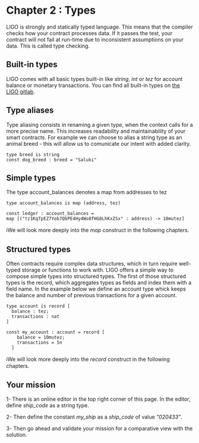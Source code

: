 # Chapter 2 : Types

LIGO is strongly and statically typed language. This means that the compiler checks how your contract processes data. If it passes the test, your contract will not fail at run-time due to inconsistent assumptions on your data. This is called type checking.

## Built-in types

LIGO comes with all basic types built-in like _string_, _int_ or _tez_ for account balance or monetary transactions. You can find all built-in types on <a href="https://gitlab.com/ligolang/ligo/blob/dev/src/passes/operators/operators.ml#L35" target="_blank">the LIGO gitlab</a>.

## Type aliases

Type aliasing consists in renaming a given type, when the context calls for a more precise name. This increases readability and maintainability of your smart contracts. For example we can choose to alias a string type as an animal breed - this will allow us to comunicate our intent with added clarity.

```
type breed is string
const dog_breed : breed = "Saluki"
```

## Simple types

The type account_balances denotes a map from addresses to tez

```
type account_balances is map (address, tez)

const ledger : account_balances =
map [("tz1KqTpEZ7Yob7QbPE4Hy4Wo8fHG8LhKxZSx" : address) -> 10mutez]

```

ℹ️We will look more deeply into the _map_ construct in the following chapters.

## Structured types

Often contracts require complex data structures, which in turn require well-typed storage or functions to work with. LIGO offers a simple way to compose simple types into structured types.
The first of those structured types is the record, which aggregates types as fields and index them with a field name. In the example below we define an account type whick keeps the balance and number of previous transactions for a given account.

```
type account is record [
  balance : tez;
  transactions : nat
]

const my_account : account = record [
    balance = 10mutez;
    transactions = 5n
  ]
```

ℹ️We will look more deeply into the _record_ construct in the following chapters.

## Your mission

<!-- prettier-ignore -->
1- There is an online editor in the top right corner of this page. In the editor, define *ship\_code* as a string type.

<!-- prettier-ignore -->
2- Then define the constant *my\_ship* as a *ship\_code* of value _"020433"_.

3- Then go ahead and validate your mission for a comparative view with the solution.
